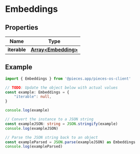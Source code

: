 
# Embeddings


## Properties

Name | Type
------------ | -------------
**iterable** | [**Array&lt;Embedding&gt;**](Embedding)

## Example

```typescript
import { Embeddings } from '@pieces.app/pieces-os-client'

// TODO: Update the object below with actual values
const example: Embeddings = {
    "iterable": null,
}

console.log(example)

// Convert the instance to a JSON string
const exampleJSON: string = JSON.stringify(example)
console.log(exampleJSON)

// Parse the JSON string back to an object
const exampleParsed = JSON.parse(exampleJSON) as Embeddings
console.log(exampleParsed)
```


